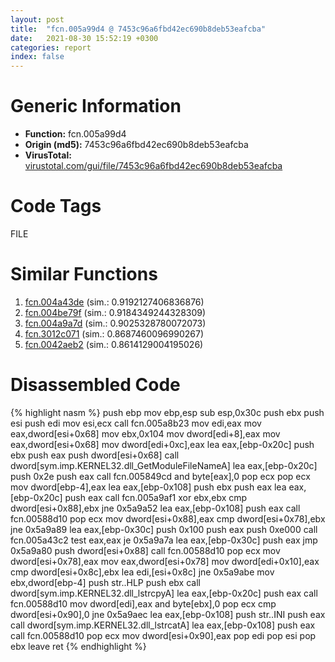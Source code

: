 ```yaml
---
layout: post
title:  "fcn.005a99d4 @ 7453c96a6fbd42ec690b8deb53eafcba"
date:   2021-08-30 15:52:19 +0300
categories: report
index: false
---
```


# Generic Information
- **Function:** fcn.005a99d4
- **Origin (md5):** 7453c96a6fbd42ec690b8deb53eafcba
- **VirusTotal:** [virustotal.com/gui/file/7453c96a6fbd42ec690b8deb53eafcba][virustotal_ref]

# Code Tags
<span class="tag" id="FILE">FILE</span>


# Similar Functions

1. [fcn.004a43de][similar_1_ref] (sim.: 0.9192127406836876)
2. [fcn.004be79f][similar_2_ref] (sim.: 0.9184349244328309)
3. [fcn.004a9a7d][similar_3_ref] (sim.: 0.9025328780072073)
4. [fcn.3012c071][similar_4_ref] (sim.: 0.8687460096990267)
5. [fcn.0042aeb2][similar_5_ref] (sim.: 0.8614129004195026)


# Disassembled Code

{% highlight nasm %}
push ebp
mov ebp,esp
sub esp,0x30c
push ebx
push esi
push edi
mov esi,ecx
call fcn.005a8b23
mov edi,eax
mov eax,dword[esi+0x68]
mov ebx,0x104
mov dword[edi+8],eax
mov eax,dword[esi+0x68]
mov dword[edi+0xc],eax
lea eax,[ebp-0x20c]
push ebx
push eax
push dword[esi+0x68]
call dword[sym.imp.KERNEL32.dll_GetModuleFileNameA]
lea eax,[ebp-0x20c]
push 0x2e
push eax
call fcn.005849cd
and byte[eax],0
pop ecx
pop ecx
mov dword[ebp-4],eax
lea eax,[ebp-0x108]
push ebx
push eax
lea eax,[ebp-0x20c]
push eax
call fcn.005a9af1
xor ebx,ebx
cmp dword[esi+0x88],ebx
jne 0x5a9a52
lea eax,[ebp-0x108]
push eax
call fcn.00588d10
pop ecx
mov dword[esi+0x88],eax
cmp dword[esi+0x78],ebx
jne 0x5a9a89
lea eax,[ebp-0x30c]
push 0x100
push eax
push 0xe000
call fcn.005a43c2
test eax,eax
je 0x5a9a7a
lea eax,[ebp-0x30c]
push eax
jmp 0x5a9a80
push dword[esi+0x88]
call fcn.00588d10
pop ecx
mov dword[esi+0x78],eax
mov eax,dword[esi+0x78]
mov dword[edi+0x10],eax
cmp dword[esi+0x8c],ebx
lea edi,[esi+0x8c]
jne 0x5a9abe
mov ebx,dword[ebp-4]
push str..HLP
push ebx
call dword[sym.imp.KERNEL32.dll_lstrcpyA]
lea eax,[ebp-0x20c]
push eax
call fcn.00588d10
mov dword[edi],eax
and byte[ebx],0
pop ecx
cmp dword[esi+0x90],0
jne 0x5a9aec
lea eax,[ebp-0x108]
push str..INI
push eax
call dword[sym.imp.KERNEL32.dll_lstrcatA]
lea eax,[ebp-0x108]
push eax
call fcn.00588d10
pop ecx
mov dword[esi+0x90],eax
pop edi
pop esi
pop ebx
leave 
ret 
{% endhighlight %}


[similar_1_ref]: /report/fcn.004a43de@18980bd3439a28c3ca084fb94b418e27
[similar_2_ref]: /report/fcn.004be79f@3e981d1767f44f5fe2446a49ffe52f4e
[similar_3_ref]: /report/fcn.004a9a7d@a9fa810a69d3f4d771518b9f44e2d98d
[similar_4_ref]: /report/fcn.3012c071@0a3653d3e8fb1320d70b4e1441359302
[similar_5_ref]: /report/fcn.0042aeb2@fac4f0be03ac37bd8be7ef737cdcee10
[virustotal_ref]: https://www.virustotal.com/gui/file/7453c96a6fbd42ec690b8deb53eafcba